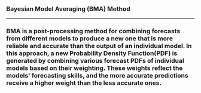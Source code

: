 ###  Bayesian Model Averaging (BMA) Method
___
### BMA is a post-processing method for combining forecasts from different models to produce a new one that is more reliable and accurate than the output of an individual model. In this approach, a new Probability Density Function(PDF) is generated by combining various forecast PDFs of individual models based on their weighting. These weights reflect the models' forecasting skills, and the more accurate predictions receive a higher weight than the less accurate ones.   